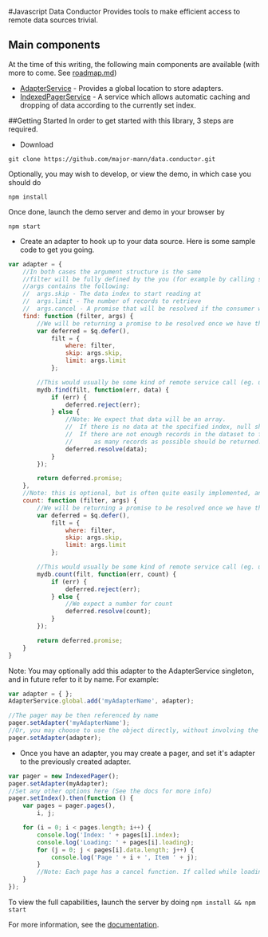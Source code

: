 #Javascript Data Conductor
Provides tools to make efficient access to remote data sources trivial.

## Main components
At the time of this writing, the following main components are available (with more to come. See [roadmap.md](roadmap.md))

* [AdapterService](#adapter-service) - Provides a global location to store adapters.
* [IndexedPagerService](#indexed-pager-service) - A service which allows automatic caching and dropping of data according to the currently set index.

##Getting Started
In order to get started with this library, 3 steps are required.

* Download
```
git clone https://github.com/major-mann/data.conductor.git
```
Optionally, you may wish to develop, or view the demo, in which case you should do
```
npm install
```
Once done, launch the demo server and demo in your browser by
```
npm start
```

* Create an adapter to hook up to your data source. Here is some sample code to get you going.

```javascript
var adapter = {
    //In both cases the argument structure is the same
    //filter will be fully defined by the you (for example by calling setFilter on the pager)
    //args contains the following:
    //  args.skip - The data index to start reading at
    //  args.limit - The number of records to retrieve
    //  args.cancel - A promise that will be resolved if the consumer wishes to cancel the call
    find: function (filter, args) {
        //We will be returning a promise to be resolved once we have the requested data
        var deferred = $q.defer(),
            filt = {
                where: filter,
                skip: args.skip,
                limit: args.limit
            };

        //This would usually be some kind of remote service call (eg. using http)
        mydb.find(filt, function(err, data) {
            if (err) {
                deferred.reject(err);
            } else {
                //Note: We expect that data will be an array.
                //  If there is no data at the specified index, null should be returned.
                //  If there are not enough records in the dataset to fulfil the request,
                //      as many records as possible should be returned.
                deferred.resolve(data);
            }
        });

        return deferred.promise;
    },
    //Note: this is optional, but is often quite easily implemented, and quite useful to consumers.
    count: function (filter, args) {
        //We will be returning a promise to be resolved once we have the count
        var deferred = $q.defer(),
            filt = {
                where: filter,
                skip: args.skip,
                limit: args.limit
            };

        //This would usually be some kind of remote service call (eg. using http)
        mydb.count(filt, function(err, count) {
            if (err) {
                deferred.reject(err);
            } else {
                //We expect a number for count
                deferred.resolve(count);
            }
        });

        return deferred.promise;
    }
}
```

Note: You may optionally add this adapter to the AdapterService singleton, and in future refer to it by name.
For example:
```javascript
var adapter = { };
AdapterService.global.add('myAdapterName', adapter);

//The pager may be then referenced by name
pager.setAdapter('myAdapterName');
//Or, you may choose to use the object directly, without involving the global AdapterService.
pager.setAdapter(adapter);
```

* Once you have an adapter, you may create a pager, and set it's adapter to the previously created adapter.

```javascript
var pager = new IndexedPager();
pager.setAdapter(myAdapter);
//Set any other options here (See the docs for more info)
pager.setIndex().then(function () {
    var pages = pager.pages(),
        i, j;

    for (i = 0; i < pages.length; i++) {
        console.log('Index: ' + pages[i].index);
        console.log('Loading: ' + pages[i].loading);
        for (j = 0; j < pages[i].data.length; j++) {
            console.log('Page ' + i + ', Item ' + j);
        }
        //Note: Each page has a cancel function. If called while loading, the load will be cancelled.
    }
});
```
To view the full capabilities, launch the server by doing `npm install && npm start`

For more information, see the [documentation](doc/index.md).